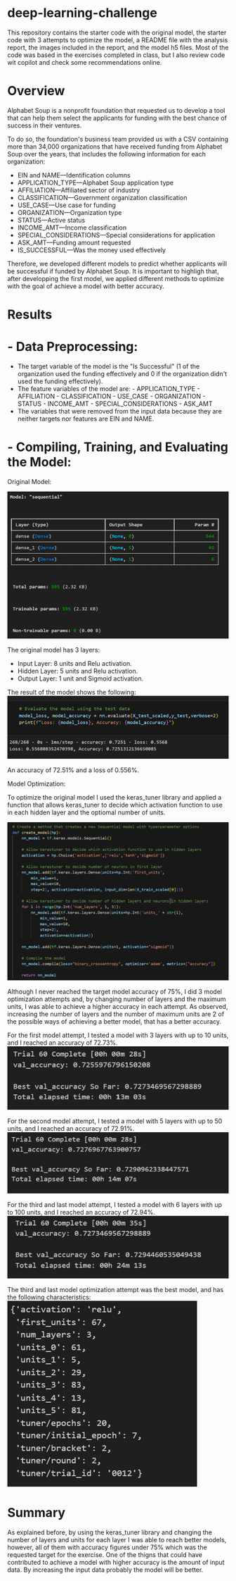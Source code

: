 # deep-learning-challenge
This repository contains the starter code with the original model, the starter code with 3 attempts to optimize the model, a README file with the analysis report, the images included in the report, and the model h5 files. Most of the code was based in the exercises completed in class, but I also review code wit copilot and check some recommendations online.

# Overview 

Alphabet Soup is a nonprofit foundation that requested us to develop a tool that can help them select the applicants for funding with the best chance of success in their ventures.

To do so, the foundation's business team provided us with a CSV containing more than 34,000 organizations that have received funding from Alphabet Soup over the years, that includes the following information for each organization:
- EIN and NAME—Identification columns
- APPLICATION_TYPE—Alphabet Soup application type
- AFFILIATION—Affiliated sector of industry
- CLASSIFICATION—Government organization classification
- USE_CASE—Use case for funding
- ORGANIZATION—Organization type
- STATUS—Active status
- INCOME_AMT—Income classification
- SPECIAL_CONSIDERATIONS—Special considerations for application
- ASK_AMT—Funding amount requested
- IS_SUCCESSFUL—Was the money used effectively

Therefore, we developed different models to predict whether applicants will be successful if funded by Alphabet Soup. It is important to highligh that, after developping the first model, we applied different methods to optimize with the goal of achieve a model with better accuracy.

# Results

# - Data Preprocessing:
- The target variable of the model is the "Is Successful" (1 of the organization used the funding effectively and 0 if the organization didn't used the funding effectively).
- The feature variables of the model are:
        - APPLICATION_TYPE
        - AFFILIATION
        - CLASSIFICATION
        - USE_CASE
        - ORGANIZATION
        - STATUS
        - INCOME_AMT
        - SPECIAL_CONSIDERATIONS
        - ASK_AMT
- The variables that were removed from the input data because they are neither targets nor features are EIN and NAME.

# - Compiling, Training, and Evaluating the Model:

Original Model:

![model](image.png)

The original model has 3 layers:
- Input Layer: 8 units and Relu activation.
- Hidden Layer: 5 units and Relu activation.
- Output Layer: 1 unit and Sigmoid activation.

The result of the model shows the following:
![alt text](image-1.png)

An accuracy of 72.51% and a loss of 0.556%.

Model Optimization:

To optimize the original model I used the keras_tuner library and applied a function that allows keras_tuner to decide which activation function to use in each hidden layer and the optiomal number of units.

![alt text](image-2.png)

Although I never reached the target model accuracy of 75%, I did 3 model optimization attempts and, by changing number of layers and the maximum units, I was able to achieve a higher accuracy in each attempt.
As observed, increasing the number of layers and the number of maximum units are 2 of the possible ways of achieving a better model, that has a better accuracy.

For the first model attempt, I tested a model with 3 layers with up to 10 units, and I reached an accuracy of 72.73%.
![alt text](image-3.png)

For the second model attempt, I tested a model with 5 layers with up to 50 units, and I reached an accuracy of 72.91%.
![alt text](image-4.png)

For the third and last model attempt, I tested a model with 6 layers with up to 100 units, and I reached an accuracy of 72.94%.
![alt text](image-5.png)

The third and last model optimization attempt was the best model, and has the following characteristics:
![alt text](image-6.png)

# Summary

As explained before, by using the keras_tuner library and changing the number of layers and units for each layer I was able to reach better models, however, all of them with accuracy figures under 75% which was the requested target for the exercise. 
One of the thigns that could have contributed to achieve a model with higher accuracy is the amount of input data. By increasing the input data probably the model will be better.



